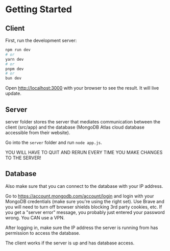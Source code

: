 # Getting Started

## Client

First, run the development server:

```bash
npm run dev
# or
yarn dev
# or
pnpm dev
# or
bun dev
```

Open [http://localhost:3000](http://localhost:3000) with your browser to see the result. It will live update.

## Server

server folder stores the server that mediates communication between the client (src/app) and the database (MongoDB Atlas cloud database accessible from their website).

Go into the `server` folder and run `node app.js`.

YOU WILL HAVE TO QUIT AND RERUN EVERY TIME YOU MAKE CHANGES TO THE SERVER!

## Database

Also make sure that you can connect to the database with your IP address.

Go to https://account.mongodb.com/account/login and login with your MongoDB credentials (make sure you're using the right set). Use Brave and you will need to turn off browser shields blocking 3rd party cookies, etc. If you get a "server error" message, you probably just entered your password wrong. You CAN use a VPN.

After logging in, make sure the IP address the server is running from has permission to access the database.

The client works if the server is up and has database access.